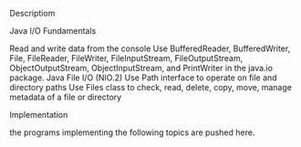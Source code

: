 Descriptiom

Java I/O Fundamentals

Read and write data from the console
Use BufferedReader, BufferedWriter, File, FileReader, FileWriter, FileInputStream, FileOutputStream, ObjectOutputStream, ObjectInputStream, and PrintWriter in the java.io package.
Java File I/O (NIO.2)
Use Path interface to operate on file and directory paths
Use Files class to check, read, delete, copy, move, manage metadata of a file or directory

Implementation

the programs implementing the following topics are pushed here.